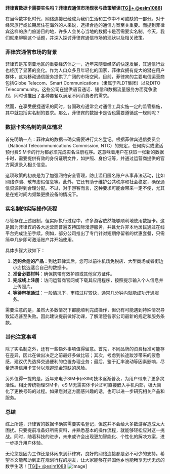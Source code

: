 **菲律賓数据卡需要实名吗？菲律宾通信市场现状与政策解读[[TG💪+ @esim1088](https://t.me/s/esim1088)]**

在当今数字化时代，网络连接已经成为我们生活和工作中不可或缺的一部分。对于经常旅行或长期居住在海外的人来说，选择合适的通信方案至关重要。而提到菲律宾这样的热门旅游目的地，许多人会关心当地的数据卡是否需要实名制。今天，我们就来聊聊这个话题，并深入探讨菲律宾通信市场的现状以及相关政策。

### 菲律宾通信市场的背景

菲律宾是东南亚地区的重要经济体之一，近年来随着经济的快速发展，其通信行业也经历了显著的变化。作为人口众多且年轻化的国家，菲律宾拥有庞大的潜在用户群体，这为移动通信服务提供了广阔的市场空间。目前，菲律宾的主要电信运营商包括Globe Telecom、Smart Communications（隶属于PLDT集团）以及DITO Telecommunity。这些公司在提供语音通话、短信和数据流量服务方面竞争激烈，同时也推出了各种套餐以满足不同消费者的需求。

然而，在享受便捷通讯的同时，各国政府通常会对通信工具实施一定的监管措施，其中就包括实名制的要求。那么，菲律宾的数据卡是否也需要遵循这一规则呢？

### 数据卡实名制的具体情况

首先明确一点：菲律宾的数据卡确实需要进行实名登记。根据菲律宾通信委员会（National Telecommunications Commission, NTC）的规定，任何购买或激活预付费SIM卡的行为都必须完成实名注册程序。这意味着用户在获取一张新的数据卡时，需要提供有效的身份证明文件，如护照、身份证等，并通过运营商提供的官方渠道录入相关信息。

这项政策的初衷是为了加强网络安全管理，防止滥用匿名账户从事非法活动，比如网络诈骗、散布虚假信息等。此外，它还有助于维护公共秩序和社会稳定，确保通信资源得到合理分配。不过，对于游客而言，这种要求可能会带来一定不便，尤其是在短时间内频繁更换设备的情况下。

### 实名制的实际操作流程

尽管存在上述限制，但实际执行过程中，许多游客依然能够顺利地使用数据卡。这是因为菲律宾的各大运营商普遍支持国际漫游服务，并且允许非本地居民通过在线平台完成注册手续。例如，部分公司推出了专门针对短期停留者的优惠套餐，只需简单几步即可激活账户并开始使用。

具体步骤大致如下：
1. **选购合适的产品**：到达菲律宾后，您可以前往机场免税店、大型商场或者街边小店挑选适合自己的数据卡。
2. **准备必要材料**：确保携带有效护照或其他官方证件。
3. **完成线上注册**：访问运营商官网或下载其应用程序，按照提示输入个人信息并上传照片。
4. **等待审核通过**：一般情况下，审核过程较快，通常几分钟内就能成功开通服务。

需要注意的是，虽然大多数情况下都能顺利完成操作，但仍有可能遇到特殊情况导致延迟甚至失败。因此建议提前做好功课，了解清楚各家公司最新的规定和服务条款。

### 其他注意事项

除了实名制之外，还有一些额外事项值得留意。首先，不同品牌的资费标准可能存在差异，因此在做出决定之前最好多做比较；其次，考虑到长途跋涉带来的疲惫感，建议优先选择交通便利的位置办理业务；最后，鉴于汇率波动等因素影响，尽量选择信用卡支付以规避现金短缺的风险。

另外值得一提的是，近年来电子SIM卡(eSIM)技术逐渐普及，为用户带来了更多灵活性。相比传统物理SIM卡，eSIM无需实体卡片即可直接嵌入手机内部，极大简化了更换号码的过程。如果您对这方面感兴趣的话，也可以进一步研究相关产品和服务。

### 总结

综上所述，菲律賓的数据卡确实需要实名登记，但这并不会给大多数游客造成太大困扰。只要提前准备好所需资料，并熟悉基本的操作流程，就能够轻松应对这一挑战。同时，随着科技的进步，未来或许会出现更加智能化、个性化的解决方案，进一步提升用户体验。

无论您是因为工作还是休闲来到菲律宾，良好的网络连接都是必不可少的支持。希望本文能帮助到正在规划行程的朋友，让大家能够在异国他乡也能畅享无忧无虑的数字生活！[[TG💪+ @esim1088](https://t.me/s/esim1088) ![Image](https://i.postimg.cc/4NQfJmqS/Snipaste-2025-05-13-00-14-12.png)]